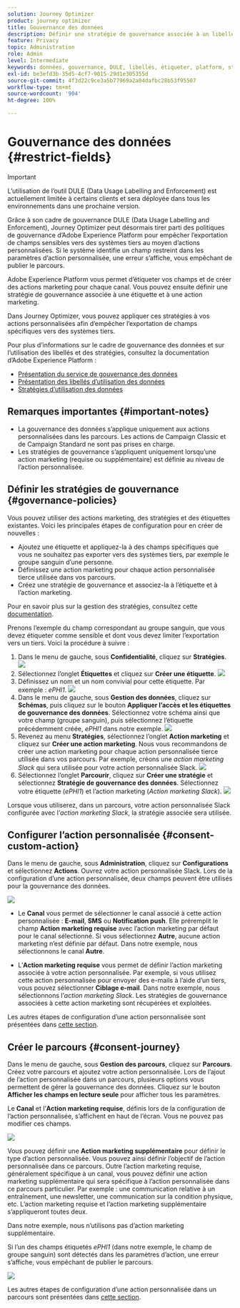 ```yaml
---
solution: Journey Optimizer
product: journey optimizer
title: Gouvernance des données
description: Définir une stratégie de gouvernance associée à un libellé et à une action marketing
feature: Privacy
topic: Administration
role: Admin
level: Intermediate
keywords: données, gouvernance, DULE, libellés, étiqueter, platform, stratégie
exl-id: be3efd3b-35d5-4cf7-9015-29d1e305355d
source-git-commit: 4f3d22c9ce3a5b77969a2a04dafbc28b53f95507
workflow-type: tm+mt
source-wordcount: '904'
ht-degree: 100%

---
```


# Gouvernance des données {#restrict-fields}


>[!IMPORTANT]
>
>L’utilisation de l’outil DULE (Data Usage Labelling and Enforcement) est actuellement limitée à certains clients et sera déployée dans tous les environnements dans une prochaine version.

Grâce à son cadre de gouvernance DULE (Data Usage Labelling and Enforcement), Journey Optimizer peut désormais tirer parti des politiques de gouvernance d’Adobe Experience Platform pour empêcher l’exportation de champs sensibles vers des systèmes tiers au moyen d’actions personnalisées. Si le système identifie un champ restreint dans les paramètres d’action personnalisée, une erreur s’affiche, vous empêchant de publier le parcours.

Adobe Experience Platform vous permet d’étiqueter vos champs et de créer des actions marketing pour chaque canal. Vous pouvez ensuite définir une stratégie de gouvernance associée à une étiquette et à une action marketing.

Dans Journey Optimizer, vous pouvez appliquer ces stratégies à vos actions personnalisées afin d’empêcher l’exportation de champs spécifiques vers des systèmes tiers.

Pour plus d’informations sur le cadre de gouvernance des données et sur l’utilisation des libellés et des stratégies, consultez la documentation d’Adobe Experience Platform :

* [Présentation du service de gouvernance des données](https://experienceleague.adobe.com/docs/experience-platform/data-governance/home.html?lang=fr)
* [Présentation des libellés d’utilisation des données](https://experienceleague.adobe.com/docs/experience-platform/data-governance/labels/overview.html?lang=fr)
* [Stratégies d’utilisation des données](https://experienceleague.adobe.com/docs/experience-platform/data-governance/policies/overview.html?lang=fr)

## Remarques importantes {#important-notes}

* La gouvernance des données s’applique uniquement aux actions personnalisées dans les parcours. Les actions de Campaign Classic et de Campaign Standard ne sont pas prises en charge.
* Les stratégies de gouvernance s’appliquent uniquement lorsqu’une action marketing (requise ou supplémentaire) est définie au niveau de l’action personnalisée.

## Définir les stratégies de gouvernance {#governance-policies}

Vous pouvez utiliser des actions marketing, des stratégies et des étiquettes existantes. Voici les principales étapes de configuration pour en créer de nouvelles :

* Ajoutez une étiquette et appliquez-la à des champs spécifiques que vous ne souhaitez pas exporter vers des systèmes tiers, par exemple le groupe sanguin d’une personne.
* Définissez une action marketing pour chaque action personnalisée tierce utilisée dans vos parcours.
* Créez une stratégie de gouvernance et associez-la à l’étiquette et à l’action marketing.

Pour en savoir plus sur la gestion des stratégies, consultez cette [documentation](https://experienceleague.adobe.com/docs/experience-platform/data-governance/policies/user-guide.html?lang=fr#consent-policy).

Prenons l’exemple du champ correspondant au groupe sanguin, que vous devez étiqueter comme sensible et dont vous devez limiter l’exportation vers un tiers. Voici la procédure à suivre :

1. Dans le menu de gauche, sous **Confidentialité**, cliquez sur **Stratégies**.
   ![](assets/action-privacy0.png)
1. Sélectionnez l’onglet **Étiquettes** et cliquez sur **Créer une étiquette**.
   ![](assets/action-privacy1.png)
1. Définissez un nom et un nom convivial pour cette étiquette. Par exemple : _ePHI1_.
   ![](assets/action-privacy2.png)
1. Dans le menu de gauche, sous **Gestion des données**, cliquez sur **Schémas**, puis cliquez sur le bouton **Appliquer l’accès et les étiquettes de gouvernance des données**. Sélectionnez votre schéma ainsi que votre champ (groupe sanguin), puis sélectionnez l’étiquette précédemment créée, _ePHI1_ dans notre exemple.
   ![](assets/action-privacy3.png)
1. Revenez au menu **Stratégies**, sélectionnez l’onglet **Action marketing** et cliquez sur **Créer une action marketing**. Nous vous recommandons de créer une action marketing pour chaque action personnalisée tierce utilisée dans vos parcours. Par exemple, créons une _action marketing Slack_ qui sera utilisée pour votre action personnalisée Slack.
   ![](assets/action-privacy4.png)
1. Sélectionnez l’onglet **Parcourir**, cliquez sur **Créer une stratégie** et sélectionnez **Stratégie de gouvernance des données**. Sélectionnez votre étiquette (_ePHI1_) et l’action marketing (_Action marketing Slack_).
   ![](assets/action-privacy5.png)

Lorsque vous utiliserez, dans un parcours, votre action personnalisée Slack configurée avec l’_action marketing Slack_, la stratégie associée sera utilisée.

## Configurer l’action personnalisée {#consent-custom-action}

Dans le menu de gauche, sous **Administration**, cliquez sur **Configurations** et sélectionnez **Actions**. Ouvrez votre action personnalisée Slack. Lors de la configuration d’une action personnalisée, deux champs peuvent être utilisés pour la gouvernance des données.

![](assets/action-privacy6.png)

* Le **Canal** vous permet de sélectionner le canal associé à cette action personnalisée : **E-mail**, **SMS** ou **Notification push**. Elle préremplit le champ **Action marketing requise** avec l’action marketing par défaut pour le canal sélectionné. Si vous sélectionnez **Autre**, aucune action marketing n’est définie par défaut. Dans notre exemple, nous sélectionnons le canal **Autre**.

* L’**Action marketing requise** vous permet de définir l’action marketing associée à votre action personnalisée. Par exemple, si vous utilisez cette action personnalisée pour envoyer des e-mails à l’aide d’un tiers, vous pouvez sélectionner **Ciblage e-mail**. Dans notre exemple, nous sélectionnons l’_action marketing Slack_. Les stratégies de gouvernance associées à cette action marketing sont récupérées et exploitées.

Les autres étapes de configuration d’une action personnalisée sont présentées dans [cette section](../action/about-custom-action-configuration.md#consent-management).

## Créer le parcours {#consent-journey}

Dans le menu de gauche, sous **Gestion des parcours**, cliquez sur **Parcours**. Créez votre parcours et ajoutez votre action personnalisée.  Lors de l’ajout de l’action personnalisée dans un parcours, plusieurs options vous permettent de gérer la gouvernance des données. Cliquez sur le bouton **Afficher les champs en lecture seule** pour afficher tous les paramètres.

Le **Canal** et l’**Action marketing requise**, définis lors de la configuration de l’action personnalisée, s’affichent en haut de l’écran. Vous ne pouvez pas modifier ces champs.

![](assets/action-privacy7.png)

Vous pouvez définir une **Action marketing supplémentaire** pour définir le type d’action personnalisée. Vous pouvez ainsi définir l’objectif de l’action personnalisée dans ce parcours. Outre l’action marketing requise, généralement spécifique à un canal, vous pouvez définir une action marketing supplémentaire qui sera spécifique à l’action personnalisée dans ce parcours particulier. Par exemple : une communication relative à un entraînement, une newsletter, une communication sur la condition physique, etc. L’action marketing requise et l’action marketing supplémentaire s’appliqueront toutes deux.

Dans notre exemple, nous n’utilisons pas d’action marketing supplémentaire.

Si l’un des champs étiquetés _ePHI1_ (dans notre exemple, le champ de groupe sanguin) sont détectés dans les paramètres d’action, une erreur s’affiche, vous empêchant de publier le parcours.

![](assets/action-privacy8.png)

Les autres étapes de configuration d’une action personnalisée dans un parcours sont présentées dans [cette section](../building-journeys/using-custom-actions.md).
